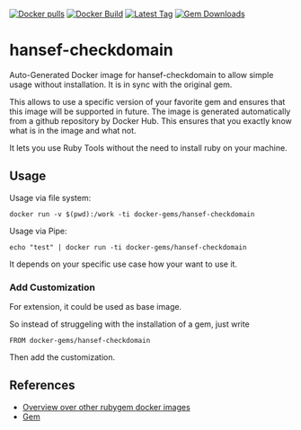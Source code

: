 [![Docker pulls](https://img.shields.io/docker/pulls/rubygem/hansef-checkdomain.svg)](https://hub.docker.com/r/rubygem/hansef-checkdomain/)
[![Docker Build](https://img.shields.io/docker/automated/rubygem/hansef-checkdomain.svg)](https://hub.docker.com/r/rubygem/hansef-checkdomain/)
[![Latest Tag](https://img.shields.io/github/tag/docker-rubygem/hansef-checkdomain.svg)](https://hub.docker.com/r/rubygem/hansef-checkdomain/)
[![Gem Downloads](https://img.shields.io/gem/dt/hansef-checkdomain.svg)](https://rubygems.org/gems/hansef-checkdomain/)
# hansef-checkdomain

Auto-Generated Docker image for hansef-checkdomain to allow simple usage without installation.
It is in sync with the original gem.

This allows to use a specific version of your favorite gem and ensures that this image will be supported in future.
The image is generated automatically from a github repository by Docker Hub.
This ensures that you exactly know what is in the image and what not.

It lets you use Ruby Tools without the need to install ruby on your machine.

## Usage

Usage via file system:

`docker run -v $(pwd):/work -ti docker-gems/hansef-checkdomain`

Usage via Pipe:

`echo "test" | docker run -ti docker-gems/hansef-checkdomain`

It depends on your specific use case how your want to use it.

### Add Customization

For extension, it could be used as base image.

So instead of struggeling with the installation of a gem, just write

`FROM docker-gems/hansef-checkdomain`

Then add the customization.

## References

 - [Overview over other rubygem docker images](https://github.com/thinkbot/docker-rubygem)
 - [Gem](https://rubygems.org/gems/hansef-checkdomain/)
